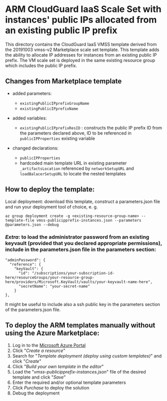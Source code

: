 # ARM CloudGuard IaaS Scale Set with instances' public IPs allocated from an existing public IP prefix

This directory contains the CloudGuard IaaS VMSS template derived from the 20191003 vmss-v2 Marketplace scale set template.
This template adds the ability to allocate IP addresses for instances from an existing public IP prefix.
The VM scale set is deployed in the same existing resource group which includes the public IP prefix.

## Changes from Marketplace template
* added parameters:
  - `existingPublicIPprefixGroupName`
  - `existingPublicIPprefixName`

* added variables:
  - `existingPublicIPprefixResID` : constructs the public IP prefix ID from the parameters declared above, ID to be referenced in `publicIPProperties` existing variable

* changed declarations:
  - `publicIPProperties`
  - hardcoded main template URL in existing parameter `_artifactsLocation` referenced by `networkSetupURL` and `loadBalacerSetupURL` to locate the nested templates

## How to deploy the template:

Local deployment: download this template, construct a parameters.json file and run your deployment tool of choice, e. g.

```
az group deployment create -g <existing-resource-group-name> --template-file vmss-publicipprefix-instances.json --parameters @parameters.json --debug
```

### *Extra*: to load the administrator password from an existing keyvault (provided that you declared appropriate permissions), include in the parameters.json file in the parameters section:
```
"adminPassword": {
  "reference": {
    "keyVault": {
      "id": "/subscriptions/your-subscription-id-here/resourceGroups/your-resource-group-here/providers/Microsoft.KeyVault/vaults/your-keyvault-name-here",
      "secretName": "your-secret-name"
    } 
},
```
It might be useful to include also a ssh public key in the parameters section of the parameters.json file.

## To deploy the ARM templates manually without using the Azure Marketplace:
1. Log in to the [Microsoft Azure Portal](https://portal.azure.com)
2. Click "*Create a resource*"
3. Search for "*Template deployment (deploy using custom templates)*" and click "*Create*"
4. Click "*Build your own template in the editor*"
5. Load the "*vmss-publicipprefix-instances.json*" file of the desired template and click "*Save*"
6. Enter the required and/or optional template parameters
7. Click *Purchase* to deploy the solution
8. Debug the deployment
